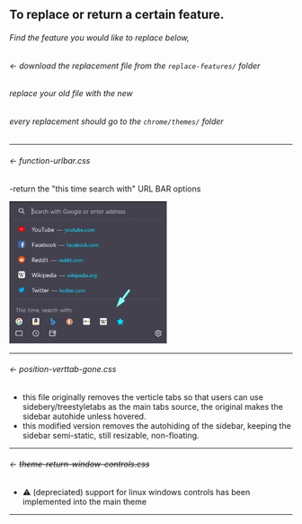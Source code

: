 ## To replace or return a certain feature.

###### Find the feature you would like to replace below,
###### ← download the replacement file from the `replace-features/` folder
###### replace your old file with the new
###### every replacement should go to the `chrome/themes/` folder
---

###### ← function-urlbar.css

-return the "this time search with" URL BAR options<br>

![returnurlbar](preview/returnurlbar.png)

---

###### ← position-verttab-gone.css

- this file originally removes the verticle tabs so that users can use sidebery/treestyletabs as the main tabs source, the original makes the sidebar autohide unless hovered.
- this modified version removes the autohiding of the sidebar, keeping the sidebar semi-static, still resizable, non-floating.

---

###### ← ~~theme-return-window-controls.css~~

- :warning: (depreciated) support for linux windows controls has been implemented into the main theme

---

